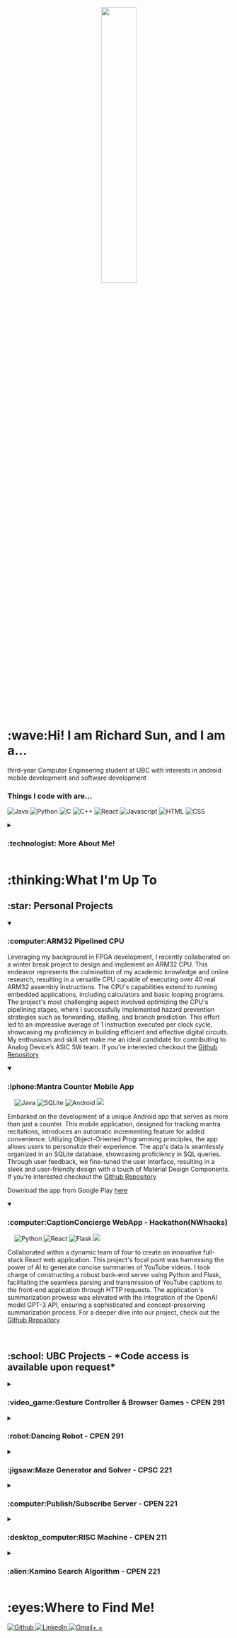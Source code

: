 <!----- Picture & Links ----->

<p id="profile-picture" align="center">
  <img width=40% src="https://user-images.githubusercontent.com/112845533/222932857-83914ea4-f2c9-4de0-9f0e-d6c6bb2963fb.png">
</p>
<br/>

<!----- Intro ----->

<h1>:wave:Hi! I am Richard Sun, and I am a...</h1>

<a align="center">third-year Computer Engineering student at UBC with interests in android mobile development and software development </a>

<h3>Things I code with are...</h3>
<p>
<img alt="Java" src="https://img.shields.io/badge/Java-ED8B00?style=for-the-badge&logo=java&logoColor=white" />
<img alt="Python" src="https://img.shields.io/badge/Python-3776AB?style=for-the-badge&logo=python&logoColor=white" />
<img alt="C" src="https://img.shields.io/badge/C-00599C?style=for-the-badge&logo=c&logoColor=white" />
<img alt="C++" src="https://img.shields.io/badge/C%2B%2B-00599C?style=for-the-badge&logo=c%2B%2B&logoColor=white" />
<img alt="React" src="https://img.shields.io/badge/-React-45b8d8?style=for-the-badge&logo=react&logoColor=white" />
<img alt="Javascript" src="https://img.shields.io/badge/JavaScript-F7DF1E?style=for-the-badge&logo=javascript&logoColor=black" />
<img alt="HTML" src="https://img.shields.io/badge/HTML5-E34F26?style=for-the-badge&logo=html5&logoColor=white" />
<img alt="CSS" src="https://img.shields.io/badge/CSS3-1572B6?style=for-the-badge&logo=css3&logoColor=white" />
</p>

<details>
  <summary><h3>:technologist: More About Me!</h3></summary>
  
As a software developer, I thrive on solving everyday problems with innovative solutions. My passion for creating practical applications is fueled by a constant thirst for knowledge and new experiences. I relish new challenges and opportunities to explore, as demonstrated by the diverse projects I've built.
My greatest strengths are my determination to persevere and my work ethic. I'm a highly focused individual with a strong drive to achieve my goals. Additionally, I possess strong leadership skills and attention to detail, which make me an ideal candidate for leading projects.
  
  ## :dart: Professional Goal
  I hope utilize my skills to pursue a career in Computer Engineering.
  
</details>

<!----- Projects ----->

<h1>:thinking:What I'm Up To</h1>
  
  <h2> :star: Personal Projects </h2>
  <details open> <summary> <h3> :computer:ARM32 Pipelined CPU </h3></summary>
    <p>Leveraging my background in FPGA development, I recently collaborated on a winter break project to design and implement an ARM32 CPU. This endeavor represents the culmination of my academic knowledge and online research, resulting in a versatile CPU capable of executing over 40 real ARM32 assembly instructions. The CPU's capabilities extend to running embedded applications, including calculators and basic looping programs. The project's most challenging aspect involved optimizing the CPU's pipelining stages, where I successfully implemented hazard prevention strategies such as forwarding, stalling, and branch prediction. This effort led to an impressive average of 1 instruction executed per clock cycle, showcasing my proficiency in building efficient and effective digital circuits. My enthusiasm and skill set make me an ideal candidate for contributing to Analog Device’s ASIC SW team. If you're interested checkout the <a href="https://github.com/yizhou82/ARM32CPU" target="_blank">Github Repository</a></p>
  </details> 
      
  <details open> <summary> <h3> :iphone:Mantra Counter Mobile App </h3></summary>
    &nbsp&nbsp&nbsp<a>
      <img alt="Java" src="https://img.shields.io/badge/Java-ED8B00?style=for-the-badge&logo=java&logoColor=white" />
      <img alt="SQLite" src="https://img.shields.io/badge/SQLite-07405E?style=for-the-badge&logo=sqlite&logoColor=white"/>
      <img alt="Android" src="https://img.shields.io/badge/Android-3DDC84?style=for-the-badge&logo=android&logoColor=white" />
      <img alt"Android Studio" src="https://img.shields.io/badge/Android_Studio-3DDC84?style=for-the-badge&logo=android-studio&logoColor=white"/>
    </a>
    <p>Embarked on the development of a unique Android app that serves as more than just a counter. This mobile application, designed for tracking mantra recitations, introduces an automatic incrementing feature for added convenience. Utilizing Object-Oriented Programming principles, the app allows users to personalize their experience. The app's data is seamlessly organized in an SQLite database, showcasing proficiency in SQL queries. Through user feedback, we fine-tuned the user interface, resulting in a sleek and user-friendly design with a touch of Material Design Components. If you're interested checkout the <a href="https://github.com/Richard1688Sun/MantraCounter" target="_blank">Github Repository</a></p>
    <p>Download the app from Google Play <a href="https://play.google.com/store/apps/details?id=com.nemogz.mantracounter" target="_blank">here</a></p>
    
  </details>
  
  <details open> <summary> <h3>:computer:CaptionConcierge WebApp - Hackathon(NWhacks)</h3></summary>
      &nbsp&nbsp&nbsp<a>
      <img alt="Python" src="https://img.shields.io/badge/Python-FFD43B?style=for-the-badge&logo=python&logoColor=blue"/>
      <img alt="React" src="https://img.shields.io/badge/React-20232A?style=for-the-badge&logo=react&logoColor=61DAFB"/>
      <img alt="Flask" src="https://img.shields.io/badge/Flask-000000?style=for-the-badge&logo=flask&logoColor=white"/>
      <img alt"Android Studio" src="https://img.shields.io/badge/VSCode-0078D4?style=for-the-badge&logo=visual%20studio%20code&logoColor=white"/>
    </a>
    <p>Collaborated within a dynamic team of four to create an innovative full-stack React web application. This project's focal point was harnessing the power of AI to generate concise summaries of YouTube videos. I took charge of constructing a robust back-end server using Python and Flask, facilitating the seamless parsing and transmission of YouTube captions to the front-end application through HTTP requests. The application's summarization prowess was elevated with the integration of the OpenAI model GPT-3 API, ensuring a sophisticated and concept-preserving summarization process. For a deeper dive into our project, check out the <a href="https://github.com/afahimi/CaptionConcierge-NWHacks2023" target="_blank">Github Repository</a></p>
  </details>
  
  <br>
  <h2>:school: UBC Projects - *Code access is available upon request*</h2>
  
  <details> <summary> <h3>:video_game:Gesture Controller & Browser Games - CPEN 291 </h3></summary>
      &nbsp&nbsp&nbsp<a>
      <img alt="React" src="https://img.shields.io/badge/React-20232A?style=for-the-badge&logo=react&logoColor=61DAFB"/>
      <img alt="Redux" src="https://img.shields.io/badge/Redux-593D88?style=for-the-badge&logo=redux&logoColor=white"/>
      <img alt="Python" src="https://img.shields.io/badge/Python-FFD43B?style=for-the-badge&logo=python&logoColor=blue"/>
      <img alt="MongoDB" src="https://img.shields.io/badge/MongoDB-4EA94B?style=for-the-badge&logo=mongodb&logoColor=white"/>
      <img alt"VScode" src="https://img.shields.io/badge/VSCode-0078D4?style=for-the-badge&logo=visual%20studio%20code&logoColor=white"/>
    </a>
    <p>Crafted an immersive full-stack React.js website, employing Redux state management to host and oversee captivating web games controlled via a Kinect Controller. The backend server, strategically deployed on a virtual machine, utilized HTTP requests for seamless communication and MongoDB for efficient storage. One highlight of the project was the development of a dynamic Snake Game, complete with multiple game modes, user score tracking, and a leaderboard feature. The engaging web games were seamlessly controlled through a hardware Gesture Sensor Controller connected to a Pico-W, providing users with a unique and interactive gaming experience.</p>
  </details>
  
  <details> <summary> <h3>:robot:Dancing Robot - CPEN 291 </h3></summary>
      &nbsp&nbsp&nbsp<a>
      <img alt="Python" src="https://img.shields.io/badge/Python-FFD43B?style=for-the-badge&logo=python&logoColor=blue"/>
      <img alt="Flask" src="https://img.shields.io/badge/Flask-000000?style=for-the-badge&logo=flask&logoColor=white"/>
      <img alt"VScode" src="https://img.shields.io/badge/VSCode-0078D4?style=for-the-badge&logo=visual%20studio%20code&logoColor=white"/>
    </a>
    <p>In our dancing robot team project, we brought to life a captivating dancing robot equipped with wireless capabilities, an LED display, a sonar sensor, and a piezo buzzer. Serving as the lead developer, I spearheaded the construction and programming of the robot, orchestrating the movements of four servo motors acting as joints through the Pico Microcontroller. The firmware code, written in Python scripting and utilizing the CircuitPython library, governed the robot's choreography. As part of my role, I deployed a backend flask Python server responsible for sending dance instructions and sequences via HTTP requests, ensuring seamless coordination. A notable aspect of the project was the synchronization of the LED display with dance movements, creating a delightful viewer experience. This endeavor not only showcased my technical expertise in hardware and software integration but also underscored my collaborative and planning skills, contributing to the successful realization of a fully functional and engaging dancing robot.</p>
    
  </details>
  
   <details> <summary> <h3>:jigsaw:Maze Generator and Solver - CPSC 221 </h3></summary>
      &nbsp&nbsp&nbsp<a>
      <img alt="C++" src="https://img.shields.io/badge/C%2B%2B-00599C?style=for-the-badge&logo=c%2B%2B&logoColor=white"/>
      <img alt"VScode" src="https://img.shields.io/badge/VSCode-0078D4?style=for-the-badge&logo=visual%20studio%20code&logoColor=white"/>
     </a>
     <p>Delved into the world of maze creation and solving using custom algorithms. Constructed Hexagonal Mazes with excitement, applying Depth First Search and a custom Queue. Skillfully navigated and conquered the mazes with Breadth First Search and a custom Stack. Utilized the standard library map to efficiently represent Hexagonal Grids, adding a touch of pride to the journey.</p>
  </details>
     
  <details> <summary> <h3>:computer:Publish/Subscribe Server - CPEN 221 </h3></summary>
      &nbsp&nbsp&nbsp<a>
      <img alt="Java" src="https://img.shields.io/badge/Java-ED8B00?style=for-the-badge&logo=java&logoColor=white" />
      <img alt"IntelliJ" src="https://img.shields.io/badge/IntelliJ_IDEA-000000.svg?style=for-the-badge&logo=intellij-idea&logoColor=white"/>
        <p>Developed a multi-client publish/subscribe server, revolutionizing Twitter interaction. Implemented thread-safe strategies like Confinement and Synchronization for seamless communication among multiple clients. Strengthened security by tracking subscriber information through JSON files and applying a two-step encryption process involving hashing and salting. For a deeper dive into the project, check out the <a href="https://www.notion.so/cpen-221ubc/Message-Queues-Pub-Sub-with-Twitter-cf6d3320be70407293600916daec344b?pvs=4" target="_blank">Proect Details</a></p>
  </details>
  
  <details> <summary> <h3>:desktop_computer:RISC Machine - CPEN 211 </h3></summary>
    <p>Crafted a dynamic CPU in SystemVerilog, seamlessly integrating RAM/Registers and mastering the execution of diverse ARM Assembly instructions—MOV, ADD, CMP, AND, MVN, LDS, and STR. Fueled by the excitement of achieving functionality, I meticulously designed and fine-tuned a clock-cycle-independent testbench. This enabled a comprehensive evaluation of different Controller implementations, unraveling the intricacies of hardware timings through the lens of ModelSim and Quartus. The journey of bringing this CPU to life has been both thrilling and immensely gratifying.</p>
  </details>
  
  <details> <summary> <h3>:alien:Kamino Search Algorithm - CPEN 221 </h3></summary>
      &nbsp&nbsp&nbsp<a>
      <img alt="Java" src="https://img.shields.io/badge/Java-ED8B00?style=for-the-badge&logo=java&logoColor=white" />
      <img alt"IntelliJ" src="https://img.shields.io/badge/IntelliJ_IDEA-000000.svg?style=for-the-badge&logo=intellij-idea&logoColor=white"/>
        <p>Guided a dedicated team of three in the creation of an efficient graph pathfinder, seamlessly weaving together Breadth First Search, Depth First Search, and Dijkstra’s Algorithm. We delved into diverse graph data structures, applying the principles of encapsulation and interfacing to enhance the robustness of our solution. Fueled by the challenge of navigating a dataset boasting 5000+ nodes and 100,000+ connections, we meticulously calculated graph eccentricity and unraveled the shortest paths. The development journey was enriched by the creation of a comprehensive JUnit test suite, where regression, black-box, and white-box testing became integral to ensuring the reliability of our optimal pathfinder. More details of this exhilarating endeavor can be explored <a href="https://www.notion.so/cpen-221ubc/Graphs-Games-and-Interplanetary-Travel-96adb378cebc4899831015425d5a3005?pvs=4" target="_blank">here</a></p>
  </details>
        
<h1>:eyes:Where to Find Me!</h1>
<p>
  <a href="https://github.com/Richard1688Sun" target="_blank">
    <img alt="Github" src="https://img.shields.io/badge/GitHub-%2312100E.svg?&style=for-the-badge&logo=Github&logoColor=white" />
  </a>
  <a href="https://www.linkedin.com/in/richard-sun-6b5a16178/" target="_blank"><img alt="LinkedIn" src="https://img.shields.io/badge/linkedin-%230077B5.svg?&style=for-the-badge&logo=linkedin&logoColor=white" />
  </a>
  <a href="richardsun.gz@gmail.com" target="_blank"><img alt="Gmail+
    +" src="https://img.shields.io/badge/Gmail-D14836?style=for-the-badge&logo=gmail&logoColor=white" /></a>
</p>
